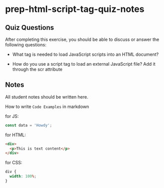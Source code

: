 # prep-html-script-tag-quiz-notes

## Quiz Questions

After completing this exercise, you should be able to discuss or answer the following questions:

- What tag is needed to load JavaScript scripts into an HTML document?
<script> tag
- How do you use a script tag to write JavaScript directly in the HTML document?
  You add the js code directly in between the <scprit> tags ie
  <scprit>
  JS code here
  </script>
- How do you use a script tag to load an external JavaScript file?
  Add it through the scr attribute

## Notes

All student notes should be written here.

How to write `Code Examples` in markdown

for JS:

```javascript
const data = 'Howdy';
```

for HTML:

```html
<div>
  <p>This is text content</p>
</div>
```

for CSS:

```css
div {
  width: 100%;
}
```
